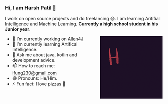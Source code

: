 ### Hi, I am Harsh Patil 👋

I work on open source projects and do freelancing 😄. I am learning Aritifial Intelligence and Machine Learning. **Currently a high school student in his Junior year**.

<img align="right" alt="GIF" height="200px" width="200px" src="./assets/hello_world.gif" />

- 🔭 I’m currently working on [Allen4J](https://github.com/lamergameryt/Allen4J)
- 🌱 I’m currently learning Artifical Intelligence.
- 💬 Ask me about java, kotlin and development advice.
- 📫 How to reach me: ifung230@gmail.com
- 😄 Pronouns: He/Him.
- ⚡ Fun fact: I love pizzas 🍕
